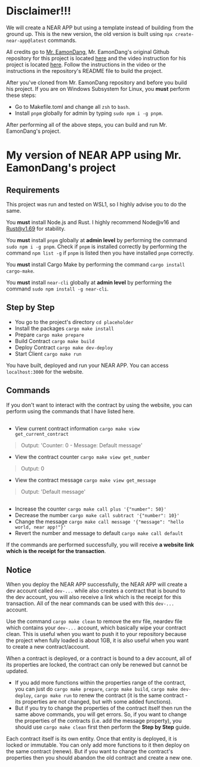 # Disclaimer!!!

We will create a NEAR APP but using a template instead of building from the ground up. This is the new version, the old version is built using `npx create-near-app@latest` commands.

All credits go to [Mr. EamonDang](https://github.com/eamondang), Mr. EamonDang's original Github repository for this project is located [here](https://github.com/eamondang/started-near-app/) and the video instruction for his project is located [here](https://youtu.be/E8UQnfDC-pA). Follow the instructions in the video or the instructions in the repository's README file to build the project.

After you've cloned from Mr. EamonDang repository and before you build his project. If you are on Windows Subsystem for Linux, you **must** perform these steps:
- Go to Makefile.toml and change all `zsh` to `bash`.
- Install `pnpm` globally for admin by typing `sudo npm i -g pnpm`.

After performing all of the above steps, you can build and run Mr. EamonDang's project.

# My version of NEAR APP using Mr. EamonDang's project

## Requirements

This project was run and tested on WSL1, so I highly advise you to do the same. 

You **must** install Node.js and Rust. I highly recommend Node@v16 and Rust@v1.69 for stability.

You **must** install `pnpm` globally at **admin level** by performing the command `sudo npm i -g pnpm`. Check if `pnpm` is installed correctly by performing the command `npm list -g` if `pnpm` is listed then you have installed `pnpm` correctly. 

You **must** install Cargo Make by performing the command `cargo install cargo-make`.

You **must** install `near-cli` globally at **admin level** by performing the command `sudo npm install -g near-cli`.

## Step by Step

- You go to the project's directory
`cd placeholder`
- Install the packages
`cargo make install`
- Prepare
`cargo make prepare`
- Build Contract
`cargo make build`
- Deploy Contract
`cargo make dev-deploy`
- Start Client
`cargo make run`

You have built, deployed and run your NEAR APP. You can access `localhost:3000` for the website.

## Commands

If you don't want to interact with the contract by using the website, you can perform using the commands that I have listed here.

##

- View current contract information
`cargo make view get_current_contract`
> Output: 'Counter: 0 - Message: Default message'
- View the contract counter
`cargo make view get_number`
> Output: 0
- View the contract message
`cargo make view get_message`
> Output: 'Default message'

##

- Increase the counter
`cargo make call plus '{"number": 50}'`
- Decrease the number
`cargo make call subtract '{"number": 10}'`
- Change the message
`cargo make call message '{"message": "hello world, near app!"}'`
- Revert the number and message to default
`cargo make call default`

If the commands are performed successfully, you will receive **a website link which is the receipt for the transaction**.

##

## Notice

When you deploy the NEAR APP successfully, the NEAR APP will create a dev account called `dev-...` while also creates a contract that is bound to the dev account, you will also receive a link which is the receipt for this transaction. All of the near commands can be used with this `dev-...` account.

Use the command `cargo make clean` to remove the env file, neardev file which contains your `dev-...` account, which basically wipe your contract clean. This is useful when you want to push it to your repository because the project when fully loaded is about 1GB, it is also useful when you want to create a new contract/account.

When a contract is deployed, or a contract is bound to a dev account, all of its properties are locked, the contract can only be renewed but cannot be updated. 
- If you add more functions within the properties range of the contract, you can just do `cargo make prepare`, `cargo make build`, `cargo make dev-deploy`, `cargo make run` to renew the contract (it is the same contract - its properties are not changed, but with some added functions). 
- But if you try to change the properties of the contract itself then run the same above commands, you will get errors. So, if you want to change the properties of the contracts (i.e. add the message property), you should use `cargo make clean` first then perform the **Step by Step** guide.

Each contract itself is its own entity. Once that entity is deployed, it is locked or immutable. You can only add more functions to it then deploy on the same contract (renew). But if you want to change the contract's properties then you should abandon the old contract and create a new one.